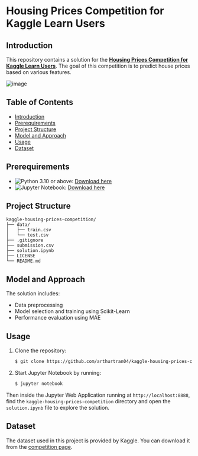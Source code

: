 # Housing Prices Competition for Kaggle Learn Users

## Introduction

This repository contains a solution for the [**Housing Prices Competition for Kaggle Learn Users**](https://www.kaggle.com/c/home-data-for-ml-course/overview). The goal of this competition is to predict house prices based on various features.

![image](https://github.com/user-attachments/assets/a1880b19-b161-43a0-9566-239512d2ef16)

## Table of Contents

- [Introduction](#introduction)
- [Prerequirements](#prerequirements)
- [Project Structure](#project-structure)
- [Model and Approach](#model-and-approach)
- [Usage](#usage)
- [Dataset](#dataset)

## Prerequirements

- ![Python 3.10](https://img.shields.io/badge/Python-3.10-blue) or above: [Download here](https://www.python.org/downloads)
- ![Jupyter Notebook](https://img.shields.io/badge/Jupyter%20Notebook-orange): [Download here](https://jupyter.org/install)

## Project Structure

```
kaggle-housing-prices-competition/
├── data/
│   ├── train.csv
│   └── test.csv
├── .gitignore
├── submission.csv
├── solution.ipynb
├── LICENSE
└── README.md
```

## Model and Approach

The solution includes:

- Data preprocessing
- Model selection and training using Scikit-Learn
- Performance evaluation using MAE

## Usage

1. Clone the repository:

    ```sh
    $ git clone https://github.com/arthurtran04/kaggle-housing-prices-competition.git
    ```

2. Start Jupyter Notebook by running:

    ```sh
    $ jupyter notebook
    ```

Then inside the Jupyter Web Application running at `http://localhost:8888`, find the `kaggle-housing-prices-competition` directory and open the `solution.ipynb` file to explore the solution.

## Dataset

The dataset used in this project is provided by Kaggle. You can download it from the [competition page](https://www.kaggle.com/c/home-data-for-ml-course/).
